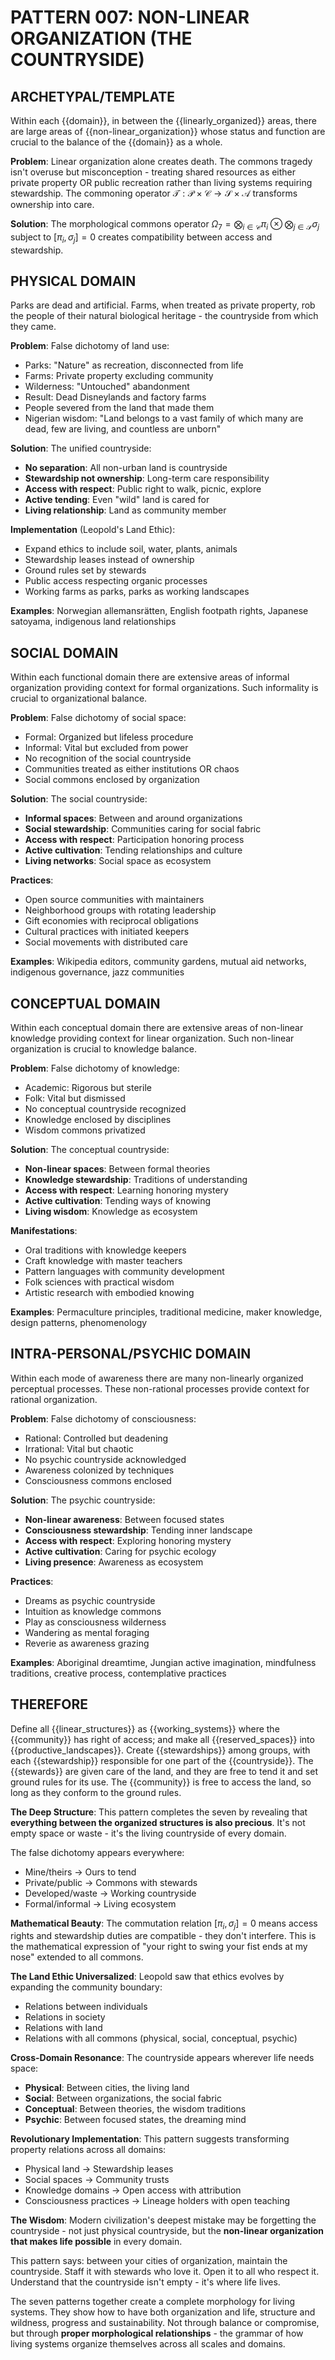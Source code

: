# **PATTERN 007: NON-LINEAR ORGANIZATION (THE COUNTRYSIDE)**

## **ARCHETYPAL/TEMPLATE**
Within each {{domain}}, in between the {{linearly_organized}} areas, there are large areas of {{non-linear_organization}} whose status and function are crucial to the balance of the {{domain}} as a whole.

**Problem**: Linear organization alone creates death. The commons tragedy isn't overuse but misconception - treating shared resources as either private property OR public recreation rather than living systems requiring stewardship. The commoning operator $\mathcal{T}: \mathcal{P} \times \mathcal{C} \rightarrow \mathcal{S} \times \mathcal{A}$ transforms ownership into care.

**Solution**: The morphological commons operator $\Omega_7 = \bigotimes_{i \in \mathcal{C}} \pi_i \otimes \bigotimes_{j \in \mathcal{S}} \sigma_j$ subject to $[\pi_i, \sigma_j] = 0$ creates compatibility between access and stewardship.

## **PHYSICAL DOMAIN**
Parks are dead and artificial. Farms, when treated as private property, rob the people of their natural biological heritage - the countryside from which they came.

**Problem**: False dichotomy of land use:
- Parks: "Nature" as recreation, disconnected from life
- Farms: Private property excluding community
- Wilderness: "Untouched" abandonment
- Result: Dead Disneylands and factory farms
- People severed from the land that made them
- Nigerian wisdom: "Land belongs to a vast family of which many are dead, few are living, and countless are unborn"

**Solution**: The unified countryside:
- **No separation**: All non-urban land is countryside
- **Stewardship not ownership**: Long-term care responsibility
- **Access with respect**: Public right to walk, picnic, explore
- **Active tending**: Even "wild" land is cared for
- **Living relationship**: Land as community member

**Implementation** (Leopold's Land Ethic):
- Expand ethics to include soil, water, plants, animals
- Stewardship leases instead of ownership
- Ground rules set by stewards
- Public access respecting organic processes
- Working farms as parks, parks as working landscapes

**Examples**: Norwegian allemansrätten, English footpath rights, Japanese satoyama, indigenous land relationships

## **SOCIAL DOMAIN**
Within each functional domain there are extensive areas of informal organization providing context for formal organizations. Such informality is crucial to organizational balance.

**Problem**: False dichotomy of social space:
- Formal: Organized but lifeless procedure
- Informal: Vital but excluded from power
- No recognition of the social countryside
- Communities treated as either institutions OR chaos
- Social commons enclosed by organization

**Solution**: The social countryside:
- **Informal spaces**: Between and around organizations
- **Social stewardship**: Communities caring for social fabric
- **Access with respect**: Participation honoring process
- **Active cultivation**: Tending relationships and culture
- **Living networks**: Social space as ecosystem

**Practices**:
- Open source communities with maintainers
- Neighborhood groups with rotating leadership
- Gift economies with reciprocal obligations
- Cultural practices with initiated keepers
- Social movements with distributed care

**Examples**: Wikipedia editors, community gardens, mutual aid networks, indigenous governance, jazz communities

## **CONCEPTUAL DOMAIN**
Within each conceptual domain there are extensive areas of non-linear knowledge providing context for linear organization. Such non-linear organization is crucial to knowledge balance.

**Problem**: False dichotomy of knowledge:
- Academic: Rigorous but sterile
- Folk: Vital but dismissed
- No conceptual countryside recognized
- Knowledge enclosed by disciplines
- Wisdom commons privatized

**Solution**: The conceptual countryside:
- **Non-linear spaces**: Between formal theories
- **Knowledge stewardship**: Traditions of understanding
- **Access with respect**: Learning honoring mystery
- **Active cultivation**: Tending ways of knowing
- **Living wisdom**: Knowledge as ecosystem

**Manifestations**:
- Oral traditions with knowledge keepers
- Craft knowledge with master teachers
- Pattern languages with community development
- Folk sciences with practical wisdom
- Artistic research with embodied knowing

**Examples**: Permaculture principles, traditional medicine, maker knowledge, design patterns, phenomenology

## **INTRA-PERSONAL/PSYCHIC DOMAIN**
Within each mode of awareness there are many non-linearly organized perceptual processes. These non-rational processes provide context for rational organization.

**Problem**: False dichotomy of consciousness:
- Rational: Controlled but deadening
- Irrational: Vital but chaotic
- No psychic countryside acknowledged
- Awareness colonized by techniques
- Consciousness commons enclosed

**Solution**: The psychic countryside:
- **Non-linear awareness**: Between focused states
- **Consciousness stewardship**: Tending inner landscape
- **Access with respect**: Exploring honoring mystery
- **Active cultivation**: Caring for psychic ecology
- **Living presence**: Awareness as ecosystem

**Practices**:
- Dreams as psychic countryside
- Intuition as knowledge commons
- Play as consciousness wilderness
- Wandering as mental foraging
- Reverie as awareness grazing

**Examples**: Aboriginal dreamtime, Jungian active imagination, mindfulness traditions, creative process, contemplative practices

## **THEREFORE**

Define all {{linear_structures}} as {{working_systems}} where the {{community}} has right of access; and make all {{reserved_spaces}} into {{productive_landscapes}}. Create {{stewardships}} among groups, with each {{stewardship}} responsible for one part of the {{countryside}}. The {{stewards}} are given care of the land, and they are free to tend it and set ground rules for its use. The {{community}} is free to access the land, so long as they conform to the ground rules.

**The Deep Structure**: This pattern completes the seven by revealing that **everything between the organized structures is also precious**. It's not empty space or waste - it's the living countryside of every domain.

The false dichotomy appears everywhere:
- Mine/theirs → Ours to tend
- Private/public → Commons with stewards
- Developed/waste → Working countryside
- Formal/informal → Living ecosystem

**Mathematical Beauty**: The commutation relation $[\pi_i, \sigma_j] = 0$ means access rights and stewardship duties are compatible - they don't interfere. This is the mathematical expression of "your right to swing your fist ends at my nose" extended to all commons.

**The Land Ethic Universalized**: Leopold saw that ethics evolves by expanding the community boundary:
- Relations between individuals
- Relations in society
- Relations with land
- Relations with all commons (physical, social, conceptual, psychic)

**Cross-Domain Resonance**: The countryside appears wherever life needs space:
- **Physical**: Between cities, the living land
- **Social**: Between organizations, the social fabric
- **Conceptual**: Between theories, the wisdom traditions
- **Psychic**: Between focused states, the dreaming mind

**Revolutionary Implementation**: This pattern suggests transforming property relations across all domains:
- Physical land → Stewardship leases
- Social spaces → Community trusts
- Knowledge domains → Open access with attribution
- Consciousness practices → Lineage holders with open teaching

**The Wisdom**: Modern civilization's deepest mistake may be forgetting the countryside - not just physical countryside, but the **non-linear organization that makes life possible** in every domain. 

This pattern says: between your cities of organization, maintain the countryside. Staff it with stewards who love it. Open it to all who respect it. Understand that the countryside isn't empty - it's where life lives.

The seven patterns together create a complete morphology for living systems. They show how to have both organization and life, structure and wildness, progress and sustainability. Not through balance or compromise, but through **proper morphological relationships** - the grammar of how living systems organize themselves across all scales and domains.